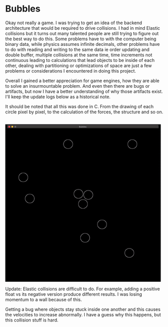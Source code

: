 # Bubbles

Okay not really a game. I was trying to get an idea of the backend architecture that
would be required to drive collisions. I had in mind Elastic collisions but it turns out many talented people are still trying to figure out the best way to do this. Some problems have to with the computer being binary data, while physics assumes infinite decimals, other problems have to do with reading and writing to the same data ie order updating and double buffer, multiple collisions at the same time, time increments not continuous leading to calculations that lead objects to be inside of each other, dealing with partitioning or optimizations of space are just a few problems or considerations I encountered in doing this project.

Overall I gained a better appreciation for game engines, how they are able to
solve an insurmountable problem. And even then there are bugs or artifacts, but now
I have a better understanding of why those artifacts exist. I'll keep the update logs below as a historical note.

It should be noted that all this was done in C. From the drawing of each circle pixel
by pixel, to the calculation of the forces, the structure and so on.

<br>
<img align="top" height="500" src="https://github.com/ASSERT-game/bubbles/blob/master/resources/bubbles.gif" />
<br>

Update:
Elastic collisions are difficult to do. For example, adding
a positive float vs its negative version produce different
results. I was losing momentum to a wall because of this.

Getting a bug where objects stay stuck inside one another
and this causes the velocities to increase abnormally. I have a guess why this happens, but this collision stuff is hard.